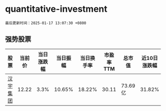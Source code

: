 # quantitative-investment

`最后更新时间：2025-01-17 13:07:30 +0800`

## 强势股票

|股票|当前价|当日涨跌幅|当日振幅|当日换手率|市盈率TTM|总市值|近10日涨跌幅|
|----|----|----|----|----|----|----|----|
|[汉宇集团](https://xueqiu.com/S/SZ300403)|12.22|3.3%|10.65%|18.22%|30.11|73.69亿|31.82%|

